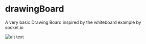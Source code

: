 # drawingBoard
A very basic Drawing Board inspired by the whiteboard example by socket.io 

![alt text](https://lh3.googleusercontent.com/-FyNXmIRUfRw/XNVy9w1BTmI/AAAAAAAAAOc/aunfPWoHFxkCS3RieD5TOo3m37jC-2DtACK8BGAs/s0/2019-05-10.png)
